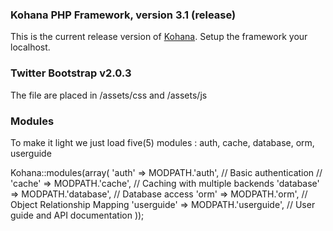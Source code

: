 ### Kohana PHP Framework, version 3.1 (release)

This is the current release version of [Kohana](http://kohanaframework.org/).
Setup the framework your localhost.

### Twitter Bootstrap v2.0.3

The file are placed in /assets/css and /assets/js

### Modules

To make it light we just load five(5) modules :  auth, cache, database, orm, userguide

 Kohana::modules(array(
	 'auth'       => MODPATH.'auth',       // Basic authentication
	// 'cache'      => MODPATH.'cache',      // Caching with multiple backends
	 'database'   => MODPATH.'database',   // Database access
	 'orm'        => MODPATH.'orm',        // Object Relationship Mapping
	 'userguide'  => MODPATH.'userguide',  // User guide and API documentation
	));
 
